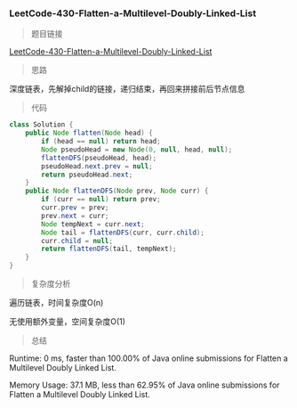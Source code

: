### LeetCode-430-Flatten-a-Multilevel-Doubly-Linked-List

> 题目链接

[LeetCode-430-Flatten-a-Multilevel-Doubly-Linked-List](https://leetcode.com/problems/flatten-a-multilevel-doubly-linked-list/)

> 思路

深度链表，先解掉child的链接，递归结束，再回来拼接前后节点信息

> 代码

```java
class Solution {
    public Node flatten(Node head) {
        if (head == null) return head;
        Node pseudoHead = new Node(0, null, head, null);
        flattenDFS(pseudoHead, head);
        pseudoHead.next.prev = null;
        return pseudoHead.next;
    }
    public Node flattenDFS(Node prev, Node curr) {
        if (curr == null) return prev;
        curr.prev = prev;
        prev.next = curr;
        Node tempNext = curr.next;
        Node tail = flattenDFS(curr, curr.child);
        curr.child = null;
        return flattenDFS(tail, tempNext);
    }
}
```

> 复杂度分析

遍历链表，时间复杂度O(n)

无使用额外变量，空间复杂度O(1)

> 总结

Runtime: 0 ms, faster than 100.00% of Java online submissions for Flatten a Multilevel Doubly Linked List.

Memory Usage: 37.1 MB, less than 62.95% of Java online submissions for Flatten a Multilevel Doubly Linked List.
